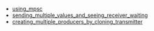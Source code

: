 - [using_mpsc](using_mpsc/README.md)
- [sending_multiple_values_and_seeing_receiver_waiting](sending_multiple_values_and_seeing_receiver_waiting/README.md)
- [creating_multiple_producers_by_cloning_transmitter](creating_multiple_producers_by_cloning_transmitter/README.md)